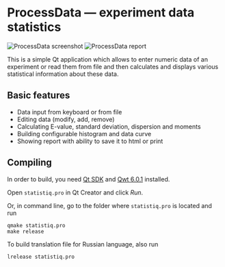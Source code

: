 ProcessData — experiment data statistics
======================================

![ProcessData screenshot][statistiq-screen] ![ProcessData report][statistiq-report-screen]

This is a simple Qt application which allows to enter numeric data of
an experiment or read them from file and then calculates and displays
various statistical information about these data.

Basic features
--------------

- Data input from keyboard or from file
- Editing data (modify, add, remove)
- Calculating E-value, standard deviation, dispersion and moments
- Building configurable histogram and data curve
- Showing report with ability to save it to html or print

Compiling
---------

In order to build, you need [Qt SDK] and [Qwt 6.0.1] installed.

Open `statistiq.pro` in Qt Creator and click *Run*.

Or, in command line, go to the folder where `statistiq.pro` is located and run

    qmake statistiq.pro
    make release

To build translation file for Russian language, also run

    lrelease statistiq.pro


  [Qt SDK]: http://qt-project.org/downloads
  [Qwt 6.0.1]: http://sourceforge.net/projects/qwt/files/qwt/6.0.1
  [statistiq-screen]: https://dl.dropbox.com/u/6068922/statistiq-screen.png
  [statistiq-report-screen]: https://dl.dropbox.com/u/6068922/statistiq-report-screen.png


